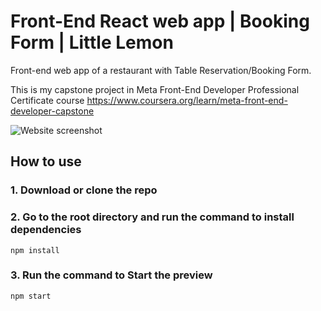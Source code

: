 # Front-End React web app | Booking Form | Little Lemon

Front-end web app of a restaurant with Table Reservation/Booking Form.

This is my capstone project in Meta Front-End Developer Professional Certificate course https://www.coursera.org/learn/meta-front-end-developer-capstone

![Website screenshot](https://i.imgur.com/VrBhPIq.png)

## How to use
### 1. Download or clone the repo
### 2. Go to the root directory and run the command to install dependencies
```
npm install
```
### 3. Run the command to Start the preview
```
npm start
```
